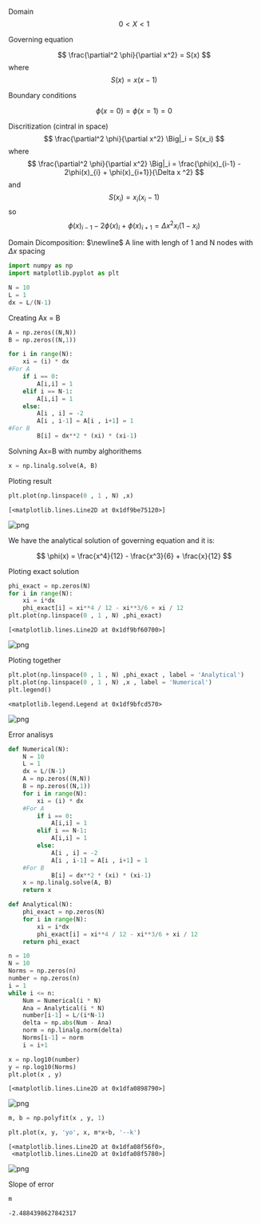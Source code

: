 Domain
$$
0  < X < 1
$$

Governing equation

$$
\frac{\partial^2 \phi}{\partial x^2} = S(x)
$$
where $$ S(x) = x(x-1) $$ 

Boundary conditions

$$
\phi(x = 0) = \phi(x = 1) = 0 
$$

Discritization (cintral in space)
$$
\frac{\partial^2 \phi}{\partial x^2} \Big|_i = S(x_i)
$$
where 
$$
\frac{\partial^2 \phi}{\partial x^2} \Big|_i = \frac{\phi(x)_{i-1} - 2\phi(x)_{i} + \phi(x)_{i+1}}{\Delta x ^2}
$$
and
$$
S(x_i) = x_i ( x_i - 1 )
$$
so
$$
\phi(x)_{i-1} -2\phi(x)_{i} + \phi(x)_{i+1}= \Delta x ^2 x_i(1 - x_i)
$$

Domain Dicomposition: $\newline$
A line with lengh of 1 and N nodes with $\Delta x$ spacing


```python
import numpy as np
import matplotlib.pyplot as plt
```


```python
N = 10
L = 1
dx = L/(N-1)
```

Creating Ax = B


```python
A = np.zeros((N,N))
B = np.zeros((N,1))
```


```python
for i in range(N):
    xi = (i) * dx
#For A
    if i == 0:
        A[i,i] = 1
    elif i == N-1:
        A[i,i] = 1
    else:
        A[i , i] = -2
        A[i , i-1] = A[i , i+1] = 1
#For B
        B[i] = dx**2 * (xi) * (xi-1) 

```

Solvning Ax=B with numby alghorithems


```python
x = np.linalg.solve(A, B)
```

Ploting result


```python
plt.plot(np.linspace(0 , 1 , N) ,x)
```




    [<matplotlib.lines.Line2D at 0x1df9be75120>]




    
![png](HW_1_CFD_AlirezaKhademiyan_403126127_files/HW_1_CFD_AlirezaKhademiyan_403126127_15_1.png)
    


We have the analytical solution of governing equation and it is:

$$
\phi(x) = \frac{x^4}{12} - \frac{x^3}{6} + \frac{x}{12}
$$

Ploting exact solution


```python
phi_exact = np.zeros(N)
for i in range(N):
    xi = i*dx
    phi_exact[i] = xi**4 / 12 - xi**3/6 + xi / 12
plt.plot(np.linspace(0 , 1 , N) ,phi_exact)
```




    [<matplotlib.lines.Line2D at 0x1df9bf60700>]




    
![png](HW_1_CFD_AlirezaKhademiyan_403126127_files/HW_1_CFD_AlirezaKhademiyan_403126127_19_1.png)
    


Ploting together


```python
plt.plot(np.linspace(0 , 1 , N) ,phi_exact , label = 'Analytical')
plt.plot(np.linspace(0 , 1 , N) ,x , label = 'Numerical')
plt.legend()
```




    <matplotlib.legend.Legend at 0x1df9bfcd570>




    
![png](HW_1_CFD_AlirezaKhademiyan_403126127_files/HW_1_CFD_AlirezaKhademiyan_403126127_21_1.png)
    


Error analisys


```python
def Numerical(N):
    N = 10
    L = 1
    dx = L/(N-1)
    A = np.zeros((N,N))
    B = np.zeros((N,1))
    for i in range(N):
        xi = (i) * dx
    #For A
        if i == 0:
            A[i,i] = 1
        elif i == N-1:
            A[i,i] = 1
        else:
            A[i , i] = -2
            A[i , i-1] = A[i , i+1] = 1
    #For B
            B[i] = dx**2 * (xi) * (xi-1) 
    x = np.linalg.solve(A, B)
    return x
```


```python
def Analytical(N):
    phi_exact = np.zeros(N)
    for i in range(N):
        xi = i*dx
        phi_exact[i] = xi**4 / 12 - xi**3/6 + xi / 12
    return phi_exact
```


```python
n = 10
N = 10
Norms = np.zeros(n)
number = np.zeros(n)
i = 1
while i <= n:
    Num = Numerical(i * N)
    Ana = Analytical(i * N)
    number[i-1] = L/(i*N-1)
    delta = np.abs(Num - Ana)
    norm = np.linalg.norm(delta)
    Norms[i-1] = norm
    i = i+1
```


```python
x = np.log10(number)
y = np.log10(Norms)
plt.plot(x , y)
```




    [<matplotlib.lines.Line2D at 0x1dfa0898790>]




    
![png](HW_1_CFD_AlirezaKhademiyan_403126127_files/HW_1_CFD_AlirezaKhademiyan_403126127_26_1.png)
    



```python
m, b = np.polyfit(x , y, 1)
```


```python
plt.plot(x, y, 'yo', x, m*x+b, '--k')
```




    [<matplotlib.lines.Line2D at 0x1dfa08f56f0>,
     <matplotlib.lines.Line2D at 0x1dfa08f5780>]




    
![png](HW_1_CFD_AlirezaKhademiyan_403126127_files/HW_1_CFD_AlirezaKhademiyan_403126127_28_1.png)
    


Slope of error


```python
m
```




    -2.4884398627842317


